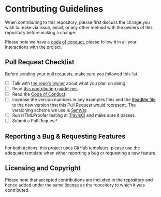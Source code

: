# Contributing Guidelines

When contributing to this repository, please first discuss the change you wish to make via issue, email, or any other method with the owners of this repository before making a change.

Please note we have a [code of conduct](CODE-OF-CONDUCT.md), please follow it in all your interactions with the project.

## Pull Request Checklist

Before sending your pull requests, make sure you followed this list.

- [ ] Talk with [the repo's owner](https://github.com/Nereare) about what you plan on doing.
- [ ] Read [this contributing guidelines](CONTRIBUTING.md).
- [ ] Read the [Code of Conduct](CODE-OF-CONDUCT.md).
- [ ] Increase the version numbers in any examples files and the [ReadMe file](README.md) to the new version that this Pull Request would represent. The versioning scheme we use is [SemVer](http://semver.org/).
- [ ] Run HTMLProofer testing at [TravisCI](https://travis-ci.org/) and make sure it passes.
- [ ] Submit a Pull Request!

## Reporting a Bug & Requesting Features

For both actions, this project uses GitHub templates, please use the adequate template when either reporting a bug or requesting a new feature.

## Licensing and Copyright

Please note that accepted contributions are included in the repository and hence added under the same [license](LICENSE.md) as the repository to which it was contributed.

